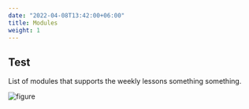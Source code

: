 ```yaml
---
date: "2022-04-08T13:42:00+06:00"
title: Modules
weight: 1
---
```


## Test

List of modules that supports the weekly lessons something something.


![figure](/images/emod_dtk_overview_figure.png)


